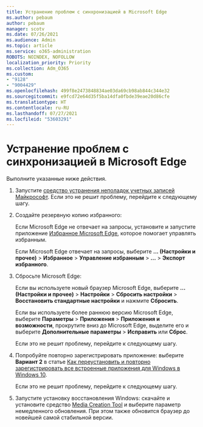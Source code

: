 ```yaml
---
title: Устранение проблем с синхронизацией в Microsoft Edge
ms.author: pebaum
author: pebaum
manager: scotv
ms.date: 07/26/2021
ms.audience: Admin
ms.topic: article
ms.service: o365-administration
ROBOTS: NOINDEX, NOFOLLOW
localization_priority: Priority
ms.collection: Adm_O365
ms.custom:
- "9128"
- "9004429"
ms.openlocfilehash: 499f8e2473848834ae03da69cb98ab844c344e32
ms.sourcegitcommit: e9fcd72e64d35f5ba14dfa0fbde39eae20d86cfe
ms.translationtype: HT
ms.contentlocale: ru-RU
ms.lasthandoff: 07/27/2021
ms.locfileid: "53603291"
---
```

# <a name="troubleshoot-problems-with-sync-in-microsoft-edge"></a>Устранение проблем с синхронизацией в Microsoft Edge

Выполните указанные ниже действия.

1. Запустите [средство устранения неполадок учетных записей Майкрософт](https://go.microsoft.com/fwlink/?linkid=2155661). Если это не решит проблему, перейдите к следующему шагу.

1. Создайте резервную копию избранного:

    Если Microsoft Edge не отвечает на запросы, установите и запустите приложение [Избранное Microsoft Edge](https://go.microsoft.com/fwlink/?linkid=2155764), которое помогает управлять избранным.

    Если Microsoft Edge отвечает на запросы, выберите **... (Настройки и прочее)** > **Избранное** > **Управление избранным** > **...** > **Экспорт избранного**.

1. Сбросьте Microsoft Edge:

    Если вы используете новый браузер Microsoft Edge, выберите **... (Настройки и прочее)** > **Настройки** > **Сбросить настройки** > **Восстановить стандартные настройки** и нажмите **Сбросить**.

    Если вы используете более раннюю версию Microsoft Edge, выберите **Параметры** > **Приложения** > **Приложения и возможности**, прокрутите вниз до Microsoft Edge, выделите его и выберите **Дополнительные параметры** > **Исправить** или **Сброс**.

    Если это не решит проблему, перейдите к следующему шагу.

1. Попробуйте повторно зарегистрировать приложение: выберите **Вариант 2** в статье [Как переустановить и повторно зарегистрировать все встроенные приложения для Windows в Windows 10](https://go.microsoft.com/fwlink/?linkid=2146509).

    Если это не решит проблему, перейдите к следующему шагу.

1. Запустите установку восстановления Windows: скачайте и установите средство [Media Creation Tool](https://go.microsoft.com/fwlink/?linkid=2146242) и выберите параметр немедленного обновления. При этом также обновится браузер до новейшей самой стабильной версии.
